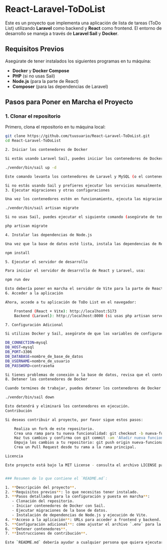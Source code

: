 # React-Laravel-ToDoList

Este es un proyecto que implementa una aplicación de lista de tareas (ToDo List) utilizando **Laravel** como backend y **React** como frontend. El entorno de desarrollo se maneja a través de **Laravel Sail** y **Docker**.

## Requisitos Previos

Asegúrate de tener instalados los siguientes programas en tu máquina:

- **Docker** y **Docker Compose**
- **PHP** (si no usas Sail)
- **Node.js** (para la parte de React)
- **Composer** (para las dependencias de Laravel)

## Pasos para Poner en Marcha el Proyecto

### 1. Clonar el repositorio

Primero, clona el repositorio en tu máquina local:

```bash
git clone https://github.com/tuusuario/React-Laravel-ToDoList.git
cd React-Laravel-ToDoList

2. Iniciar los contenedores de Docker

Si estás usando Laravel Sail, puedes iniciar los contenedores de Docker con el siguiente comando:

./vendor/bin/sail up -d

Este comando levanta los contenedores de Laravel y MySQL (o el contenedor de base de datos que hayas configurado) en segundo plano.

Si no estás usando Sail y prefieres ejecutar los servicios manualmente, asegúrate de que el contenedor de MySQL y el servidor Laravel estén activos.
3. Ejecutar migraciones y otras configuraciones

Una vez los contenedores estén en funcionamiento, ejecuta las migraciones para preparar la base de datos:

./vendor/bin/sail artisan migrate

Si no usas Sail, puedes ejecutar el siguiente comando (asegúrate de tener configurado el entorno correctamente):

php artisan migrate

4. Instalar las dependencias de Node.js

Una vez que la base de datos esté lista, instala las dependencias de React. Ejecuta el siguiente comando en la raíz del proyecto:

npm install

5. Ejecutar el servidor de desarrollo

Para iniciar el servidor de desarrollo de React y Laravel, usa:

npm run dev

Esto debería poner en marcha el servidor de Vite para la parte de React y permitirte ver la aplicación en tu navegador en http://localhost:5173.
6. Acceder a la aplicación

Ahora, accede a tu aplicación de ToDo List en el navegador:

    Frontend (React + Vite): http://localhost:5173
    Backend (Laravel): http://localhost:8000 (si usas php artisan serve o el servidor de Laravel configurado)

7. Configuración Adicional

Si utilizas Docker y Sail, asegúrate de que las variables de configuración de la base de datos en el archivo .env estén correctamente configuradas:

DB_CONNECTION=mysql
DB_HOST=mysql
DB_PORT=3306
DB_DATABASE=nombre_de_base_de_datos
DB_USERNAME=nombre_de_usuario
DB_PASSWORD=contraseña

Si tienes problemas de conexión a la base de datos, revisa que el contenedor de MySQL esté corriendo y que las credenciales sean correctas.
8. Detener los contenedores de Docker

Cuando termines de trabajar, puedes detener los contenedores de Docker con:

./vendor/bin/sail down

Esto detendrá y eliminará los contenedores en ejecución.
Contribución

Si deseas contribuir al proyecto, por favor sigue estos pasos:

    Realiza un fork de este repositorio.
    Crea una rama para tu nueva funcionalidad: git checkout -b nueva-funcionalidad.
    Haz tus cambios y confirma con git commit -am 'Añadir nueva funcionalidad'.
    Empuja los cambios a tu repositorio: git push origin nueva-funcionalidad.
    Crea un Pull Request desde tu rama a la rama principal.

Licencia

Este proyecto está bajo la MIT License - consulta el archivo LICENSE para más detalles.


### Resumen de lo que contiene el `README.md`:

1. **Descripción del proyecto**.
2. **Requisitos previos**: lo que necesitas tener instalado.
3. **Pasos detallados para la configuración y puesta en marcha**:
   - Clonación del repositorio.
   - Iniciar contenedores de Docker con Sail.
   - Ejecutar migraciones de la base de datos.
   - Instalación de dependencias de Node.js y ejecución de Vite.
4. **Acceso a la aplicación**: URLs para acceder a frontend y backend.
5. **Configuración adicional**: cómo ajustar el archivo `.env` para la base de datos.
6. **Detener contenedores**.
7. **Instrucciones de contribución**.

Este `README.md` debería ayudar a cualquier persona que quiera ejecutar el proyecto, proporcionan
